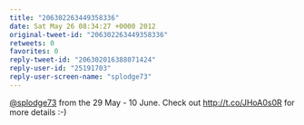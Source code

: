 ```yaml
---
title: "206302263449358336"
date: Sat May 26 08:34:27 +0000 2012
original-tweet-id: "206302263449358336"
retweets: 0
favorites: 0
reply-tweet-id: "206302016388071424"
reply-user-id: "25191703"
reply-user-screen-name: "splodge73"
---
```

<a href="https://twitter.com/splodge73">@splodge73</a> from the 29 May - 10 June. Check out http://t.co/JHoA0s0R for more details :-)
